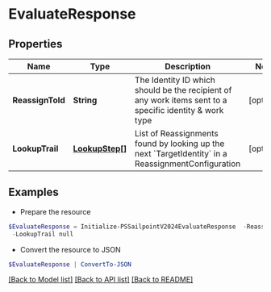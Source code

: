 # EvaluateResponse
## Properties

Name | Type | Description | Notes
------------ | ------------- | ------------- | -------------
**ReassignToId** | **String** | The Identity ID which should be the recipient of any work items sent to a specific identity &amp; work type | [optional] 
**LookupTrail** | [**LookupStep[]**](LookupStep.md) | List of Reassignments found by looking up the next &#x60;TargetIdentity&#x60; in a ReassignmentConfiguration | [optional] 

## Examples

- Prepare the resource
```powershell
$EvaluateResponse = Initialize-PSSailpointV2024EvaluateResponse  -ReassignToId 869320b6b6f34a169b6178b1a865e66f `
 -LookupTrail null
```

- Convert the resource to JSON
```powershell
$EvaluateResponse | ConvertTo-JSON
```

[[Back to Model list]](../README.md#documentation-for-models) [[Back to API list]](../README.md#documentation-for-api-endpoints) [[Back to README]](../README.md)

